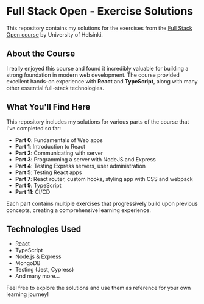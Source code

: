 # Full Stack Open - Exercise Solutions

This repository contains my solutions for the exercises from the [Full Stack Open course](https://www.fullstackopen.com/) by University of Helsinki.

## About the Course

I really enjoyed this course and found it incredibly valuable for building a strong foundation in modern web development. The course provided excellent hands-on experience with **React** and **TypeScript**, along with many other essential full-stack technologies.

## What You'll Find Here

This repository includes my solutions for various parts of the course that I've completed so far:

- **Part 0**: Fundamentals of Web apps
- **Part 1**: Introduction to React
- **Part 2**: Communicating with server
- **Part 3**: Programming a server with NodeJS and Express
- **Part 4**: Testing Express servers, user administration
- **Part 5**: Testing React apps
- **Part 7**: React router, custom hooks, styling app with CSS and webpack
- **Part 9**: TypeScript
- **Part 11**: CI/CD

Each part contains multiple exercises that progressively build upon previous concepts, creating a comprehensive learning experience.

## Technologies Used

- React
- TypeScript
- Node.js & Express
- MongoDB
- Testing (Jest, Cypress)
- And many more...

Feel free to explore the solutions and use them as reference for your own learning journey!

